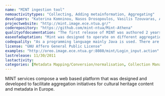 ```yaml
---
name: "MINT ingestion tool"
nemoactivitytypes: "Collecting, Adding metainformation, Aggregating"
developers: "Katerina Komninou, Nasos Drosopoulos, Vasilis Tzouvaras, Anna Christaki, Arne Stabenau, Costas Pardalis, Fotis Xenikoudakis, Nikos Simou"
projectwebsite: "http://mint.image.ece.ntua.gr/"
coderepository: "https://github.com/mint-ntua/Mint-Athena"
qualityofdocumentation: "The first release of MINT was authored 2 years ago: https://github.com/mint-ntua/Mint-Athena. A more recent version is developt by the DM2E (Digitised Manuscripts to Europeana) project: https://github.com/DM2E/dm2e-mint. A user manual is available http://mint.image.ece.ntua.gr/mint2/documentation/ although some screenshots would help for a better understanding."
easeofadaptation: "Mint was designed to operate on different aggregation schemes. Hence it is easy to plug-in your own schema."
codequality: "As a programming language mainly Java is used. There are enough comments in the code and a JavaDoc can be created. The main contribution are from EU funded projects. It is hard to say if there is also a user community outside of these projects."
license: "GNU Affero General Public License"
examples: "http://oreo.image.ece.ntua.gr:8080/mint/Login_input.action"
lastrelease: 11/30/2011
lastactivity: 
categories: [Metadata Mapping/Conversion/normalisation, Collection Management, Metadata Retrival Services]
---
```

MINT services compose a web based platform that was designed and developed to facilitate aggregation initiatives for cultural heritage content and metadata in Europe.
